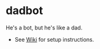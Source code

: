 # dadbot
He's a bot, but he's like a dad.

* See [Wiki](https://github.com/OnionQueenMemu/dadbot/wiki) for setup instructions.

